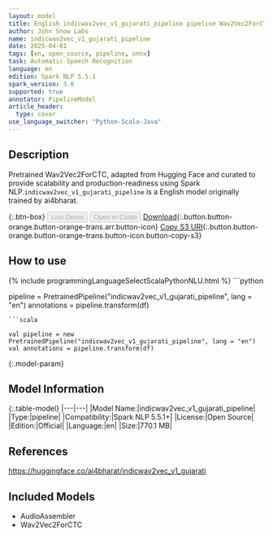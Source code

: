 ```yaml
---
layout: model
title: English indicwav2vec_v1_gujarati_pipeline pipeline Wav2Vec2ForCTC from ai4bharat
author: John Snow Labs
name: indicwav2vec_v1_gujarati_pipeline
date: 2025-04-01
tags: [en, open_source, pipeline, onnx]
task: Automatic Speech Recognition
language: en
edition: Spark NLP 5.5.1
spark_version: 3.0
supported: true
annotator: PipelineModel
article_header:
  type: cover
use_language_switcher: "Python-Scala-Java"
---
```


## Description

Pretrained Wav2Vec2ForCTC, adapted from Hugging Face and curated to provide scalability and production-readiness using Spark NLP.`indicwav2vec_v1_gujarati_pipeline` is a English model originally trained by ai4bharat.

{:.btn-box}
<button class="button button-orange" disabled>Live Demo</button>
<button class="button button-orange" disabled>Open in Colab</button>
[Download](https://s3.amazonaws.com/auxdata.johnsnowlabs.com/public/models/indicwav2vec_v1_gujarati_pipeline_en_5.5.1_3.0_1743511872982.zip){:.button.button-orange.button-orange-trans.arr.button-icon}
[Copy S3 URI](s3://auxdata.johnsnowlabs.com/public/models/indicwav2vec_v1_gujarati_pipeline_en_5.5.1_3.0_1743511872982.zip){:.button.button-orange.button-orange-trans.button-icon.button-copy-s3}

## How to use



<div class="tabs-box" markdown="1">
{% include programmingLanguageSelectScalaPythonNLU.html %}
```python

pipeline = PretrainedPipeline("indicwav2vec_v1_gujarati_pipeline", lang = "en")
annotations =  pipeline.transform(df)   

```
```scala

val pipeline = new PretrainedPipeline("indicwav2vec_v1_gujarati_pipeline", lang = "en")
val annotations = pipeline.transform(df)

```
</div>

{:.model-param}
## Model Information

{:.table-model}
|---|---|
|Model Name:|indicwav2vec_v1_gujarati_pipeline|
|Type:|pipeline|
|Compatibility:|Spark NLP 5.5.1+|
|License:|Open Source|
|Edition:|Official|
|Language:|en|
|Size:|770.1 MB|

## References

https://huggingface.co/ai4bharat/indicwav2vec_v1_gujarati

## Included Models

- AudioAssembler
- Wav2Vec2ForCTC